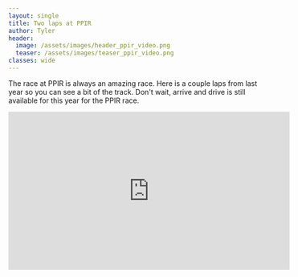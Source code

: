 ```yaml
---
layout: single
title: Two laps at PPIR
author: Tyler
header:
  image: /assets/images/header_ppir_video.png
  teaser: /assets/images/teaser_ppir_video.png
classes: wide
---
```


The race at PPIR is always an amazing race.
Here is a couple laps from last year so you can see a bit of the track.
Don't wait, arrive and drive is still available for this year for the PPIR race.

<iframe width="560" height="315" src="https://www.youtube.com/embed/5mPiASbrutY" title="YouTube video player" frameborder="0" allow="accelerometer; autoplay; clipboard-write; encrypted-media; gyroscope; picture-in-picture; web-share" allowfullscreen></iframe>
